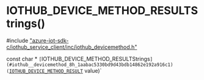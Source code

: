 # IOTHUB_DEVICE_METHOD_RESULTStrings()

\#include ["azure-iot-sdk-c/iothub_service_client/inc/iothub_devicemethod.h"](../iot-c-ref-iothub-devicemethod-h.md)  

const char * `[`IOTHUB_DEVICE_METHOD_RESULTStrings`](#iothub__devicemethod_8h_1aabac5330bd9d43bdb14862e192a916c1)(`[`IOTHUB_DEVICE_METHOD_RESULT`](#iothub__devicemethod_8h_1a8adffbffc2f6e136f8406c5ef396602d) value)`

